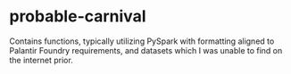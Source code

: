 # probable-carnival
Contains functions, typically utilizing PySpark with formatting aligned to Palantir Foundry requirements, and datasets which I was unable to find on the internet prior.
